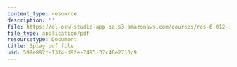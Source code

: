 ```yaml
---
content_type: resource
description: ''
file: https://ol-ocw-studio-app-qa.s3.amazonaws.com/courses/res-6-012-introduction-to-probability-spring-2018/599e892f13f4d92e749537c46e2713c9_-630YTQEuCI.pdf
file_type: application/pdf
resourcetype: Document
title: 3play pdf file
uid: 599e892f-13f4-d92e-7495-37c46e2713c9
---
```

